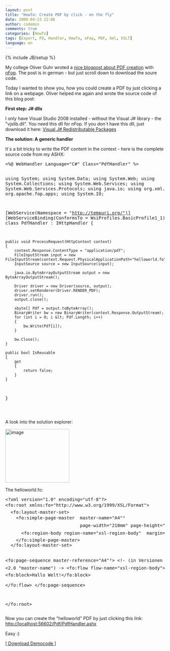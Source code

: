 ```yaml
---
layout: post
title: "HowTo: Create PDF by click - on the fly"
date: 2008-04-23 22:06
author: codemin
comments: true
categories: [HowTo]
tags: [Export, FO, Handler, HowTo, nFop, PDF, Xml, XSLT]
language: en
---
```

{% include JB/setup %}
<p>My college Oliver Guhr wroted a <a href="{{BASE_PATH}}/2007/12/06/howto-pdfs-erstellen-unter-net-mit-nfop/">nice blogpost about PDF creation</a> with <a href="http://sourceforge.net/projects/nfop/">nFop</a>. The post is in german - but just scroll down to download the soure code. </p>  <p>Today I wanted to show you, how you could create a PDF by just clicking a link on a webpage. Oliver helped me again and wrote the source code of this blog post:</p>  <p><strong>First step: J# dlls</strong></p>  <p>I only have Visual Studio 2008 installed - without the Visual J# library - the &quot;vjslib.dll&quot;. You need this dll for nFop. If you don&#180;t have this dll, just download it here: <a href="http://msdn2.microsoft.com/en-us/vjsharp/bb188598.aspx">Visual J# Redistributable Packages</a></p>  <p><strong>The solution: A generic handler</strong></p>  <p>It&#180;s a bit tricky to write the PDF content in the context - here is the complete source code from my ASHX:</p>  <div class="wlWriterSmartContent" id="scid:812469c5-0cb0-4c63-8c15-c81123a09de7:923ad05a-8302-4cec-9a70-ad42665e24b4" style="padding-right: 0px; display: inline; padding-left: 0px; float: none; padding-bottom: 0px; margin: 0px; padding-top: 0px"><pre name="code" class="c#">&lt;%@ WebHandler Language="C#" Class="PdfHandler" %&gt;

using System;
using System.Data;
using System.Web;
using System.Collections;
using System.Web.Services;
using System.Web.Services.Protocols;
using java.io;
using org.xml.sax;
using org.apache.fop.apps;
using System.IO;


[WebService(Namespace = "http://tempuri.org/")]
[WebServiceBinding(ConformsTo = WsiProfiles.BasicProfile1_1)]
public class PdfHandler : IHttpHandler
{

    public void ProcessRequest(HttpContext context)
    {
        context.Response.ContentType = "application/pdf";                     
        FileInputStream input = new FileInputStream(context.Request.PhysicalApplicationPath+"helloworld.fo");
        InputSource source = new InputSource(input);

        java.io.ByteArrayOutputStream output = new ByteArrayOutputStream();

        Driver driver = new Driver(source, output);
        driver.setRenderer(Driver.RENDER_PDF);
        driver.run();
        output.close();

        sbyte[] Pdf = output.toByteArray();
        BinaryWriter bw = new BinaryWriter(context.Response.OutputStream);           
        for (int i = 0; i &lt; Pdf.Length; i++)
        {
            bw.Write(Pdf[i]);
        }

        bw.Close();
    }

    public bool IsReusable
    {
        get
        {
            return false;
        }
    }
}

</pre></div>

<p>A look into the solution explorer:</p>

<p><a href="{{BASE_PATH}}/assets/wp-images-en/image18.png"><img style="border-top-width: 0px; border-left-width: 0px; border-bottom-width: 0px; border-right-width: 0px" height="169" alt="image" src="{{BASE_PATH}}/assets/wp-images-en/image-thumb18.png" width="202" border="0" /></a> </p>

<p>The helloworld.fo:</p>

<div class="wlWriterSmartContent" id="scid:812469c5-0cb0-4c63-8c15-c81123a09de7:3d382950-0f8c-4337-93d9-18df49daa38c" style="padding-right: 0px; display: inline; padding-left: 0px; float: none; padding-bottom: 0px; margin: 0px; padding-top: 0px"><pre name="code" class="c#">&lt;?xml version="1.0" encoding="utf-8"?&gt;
&lt;fo:root xmlns:fo="http://www.w3.org/1999/XSL/Format"&gt;
  &lt;fo:layout-master-set&gt;
    &lt;fo:simple-page-master  master-name="A4"³
                            page-width="210mm" page-height="297mm"&gt;
      &lt;fo:region-body region-name="xsl-region-body"  margin="2cm"/&gt;
    &lt;/fo:simple-page-master&gt;
  &lt;/fo:layout-master-set&gt;

  &lt;fo:page-sequence  master-reference="A4"³&gt;
    &lt;!- (in Versionen &lt;2.0 "master-name") -&gt;
    &lt;fo:flow flow-name="xsl-region-body"&gt;
      &lt;fo:block&gt;Hallo Welt!&lt;/fo:block&gt;   
    &lt;/fo:flow&gt;
  &lt;/fo:page-sequence&gt;

&lt;/fo:root&gt;</pre></div>

<p>Now you can create the &quot;helloworld&quot; PDF by just clicking this link: 
  <br /><a href="http://localhost:56602/Pdf/PdfHandler.ashx">http://localhost:56602/Pdf/PdfHandler.ashx</a></p>

<p>Easy :)</p>

<p><a href="{{BASE_PATH}}/assets/files/democode/pdfonthefly/pdfonthefly.zip">[ Download Democode ]</a></p>
